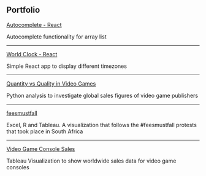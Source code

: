 ## Portfolio

[Autocomplete - React](/autocomp.md)

Autocomplete functionality for array list

---

[World Clock - React](/worldclock.md)

Simple React app to display different timezones

---

[Quantity vs Quality in Video Games](/videogamesales)

Python analysis to investigate global sales figures of video game publishers

---
[feesmustfall](/feesmustfall)

Excel, R and Tableau. A visualization that follows the #feesmustfall protests that took place in South Africa

---

[Video Game Console Sales](/consolestats.md)

Tableau Visualization to show worldwide sales data for video game consoles 





